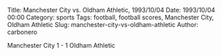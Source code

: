 Title: Manchester City vs. Oldham Athletic, 1993/10/04
Date: 1993/10/04 00:00
Category: sports
Tags: football, football scores, Manchester City, Oldham Athletic
Slug: manchester-city-vs-oldham-athletic
Author: carbonero


Manchester City 1 - 1 Oldham Athletic
